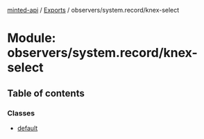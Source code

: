 [minted-api](../README.md) / [Exports](../modules.md) / observers/system.record/knex-select

# Module: observers/system.record/knex-select

## Table of contents

### Classes

- [default](../classes/observers_system_record_knex_select.default.md)
